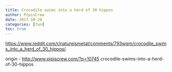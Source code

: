 ```yaml
---
title: Crocodile swims into a herd of 30 hippos
author: PipisCrew
date: 2017-10-28
categories: [fun]
toc: true
---
```


https://www.reddit.com/r/natureismetal/comments/793wqm/crocodile_swims_into_a_herd_of_30_hippos/

origin - http://www.pipiscrew.com/?p=10745 crocodile-swims-into-a-herd-of-30-hippos